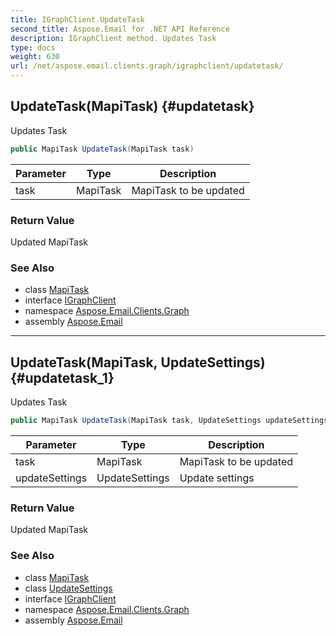 ```yaml
---
title: IGraphClient.UpdateTask
second_title: Aspose.Email for .NET API Reference
description: IGraphClient method. Updates Task
type: docs
weight: 630
url: /net/aspose.email.clients.graph/igraphclient/updatetask/
---
```

## UpdateTask(MapiTask) {#updatetask}

Updates Task

```csharp
public MapiTask UpdateTask(MapiTask task)
```

| Parameter | Type | Description |
| --- | --- | --- |
| task | MapiTask | MapiTask to be updated |

### Return Value

Updated MapiTask

### See Also

* class [MapiTask](../../../aspose.email.mapi/mapitask/)
* interface [IGraphClient](../)
* namespace [Aspose.Email.Clients.Graph](../../igraphclient/)
* assembly [Aspose.Email](../../../)

---

## UpdateTask(MapiTask, UpdateSettings) {#updatetask_1}

Updates Task

```csharp
public MapiTask UpdateTask(MapiTask task, UpdateSettings updateSettings)
```

| Parameter | Type | Description |
| --- | --- | --- |
| task | MapiTask | MapiTask to be updated |
| updateSettings | UpdateSettings | Update settings |

### Return Value

Updated MapiTask

### See Also

* class [MapiTask](../../../aspose.email.mapi/mapitask/)
* class [UpdateSettings](../../updatesettings/)
* interface [IGraphClient](../)
* namespace [Aspose.Email.Clients.Graph](../../igraphclient/)
* assembly [Aspose.Email](../../../)



